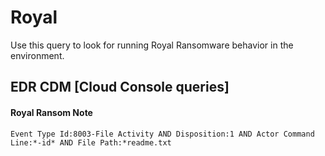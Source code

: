 # Royal

Use this query to look for running Royal Ransomware behavior in the environment.

## EDR CDM [Cloud Console queries]

#### Royal Ransom Note
```
Event Type Id:8003-File Activity AND Disposition:1 AND Actor Command Line:*-id* AND File Path:*readme.txt

```